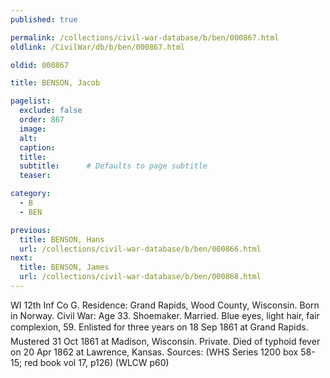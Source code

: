```yaml
---
published: true

permalink: /collections/civil-war-database/b/ben/000867.html
oldlink: /CivilWar/db/b/ben/000867.html

oldid: 000867

title: BENSON, Jacob

pagelist:
  exclude: false
  order: 867
  image: 
  alt:
  caption:
  title:
  subtitle:      # Defaults to page subtitle
  teaser:

category: 
  - B 
  - BEN

previous:
  title: BENSON, Hans
  url: /collections/civil-war-database/b/ben/000866.html  
next:
  title: BENSON, James
  url: /collections/civil-war-database/b/ben/000868.html   
---
```

WI 12th Inf Co G. Residence: Grand Rapids, Wood County, Wisconsin. Born in Norway. Civil War: Age 33. Shoemaker. Married. Blue eyes, light hair, fair complexion, 5&#146;9&#148;. Enlisted for three years on 18 Sep 1861 at Grand Rapids. Mustered 31 Oct 1861 at Madison, Wisconsin. Private. Died of typhoid fever on 20 Apr 1862 at Lawrence, Kansas. Sources: (WHS Series 1200 box 58-15; red book vol 17, p126) (WLCW p60)
